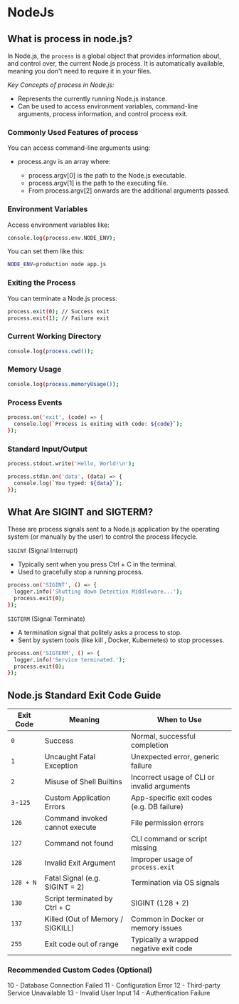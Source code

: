 # NodeJs

## What is process in node.js?

In Node.js, the `process` is a global object that provides information about, and control over, the current Node.js process. It is automatically available, meaning you don't need to require it in your files.

*Key Concepts of process in Node.js:*
 - Represents the currently running Node.js instance.
 - Can be used to access environment variables, command-line arguments, process information, and control process exit.

### Commonly Used Features of process

You can access command-line arguments using:

- process.argv is an array where:

  - process.argv[0] is the path to the Node.js executable.
  - process.argv[1] is the path to the executing file.
  - From process.argv[2] onwards are the additional arguments passed.

### Environment Variables
Access environment variables like:
```bash
console.log(process.env.NODE_ENV);
```
You can set them like this:
```bash
NODE_ENV=production node app.js
```
### Exiting the Process
You can terminate a Node.js process:
```bash
process.exit(0); // Success exit
process.exit(1); // Failure exit
```
###  Current Working Directory
```bash
console.log(process.cwd());
```
### Memory Usage
```bash
console.log(process.memoryUsage());
```
### Process Events
```bash
process.on('exit', (code) => {
  console.log(`Process is exiting with code: ${code}`);
});
```
### Standard Input/Output
```bash
process.stdout.write('Hello, World!\n');

process.stdin.on('data', (data) => {
  console.log(`You typed: ${data}`);
});
```
## What Are SIGINT and SIGTERM?

These are process signals sent to a Node.js application by the operating system (or manually by the user) to control the process lifecycle.

`SIGINT` (Signal Interrupt)
- Typically sent when you press Ctrl + C in the terminal.
- Used to gracefully stop a running process.
```bash
process.on('SIGINT', () => {
  logger.info('Shutting down Detection Middleware...');
  process.exit(0);
});
```
`SIGTERM` (Signal Terminate)
- A termination signal that politely asks a process to stop.
- Sent by system tools (like kill <pid>, Docker, Kubernetes) to stop processes.
```bash
process.on('SIGTERM', () => {
  logger.info('Service terminated.');
  process.exit(0);
});
```

## Node.js Standard Exit Code Guide
| Exit Code | Meaning                          | When to Use                                 |
| --------- | -------------------------------- | ------------------------------------------- |
| `0`       | Success                          | Normal, successful completion               |
| `1`       | Uncaught Fatal Exception         | Unexpected error, generic failure           |
| `2`       | Misuse of Shell Builtins         | Incorrect usage of CLI or invalid arguments |
| `3`-`125` | Custom Application Errors        | App-specific exit codes (e.g. DB failure)   |
| `126`     | Command invoked cannot execute   | File permission errors                      |
| `127`     | Command not found                | CLI command or script missing               |
| `128`     | Invalid Exit Argument            | Improper usage of `process.exit`            |
| `128 + N` | Fatal Signal (e.g. SIGINT = 2)   | Termination via OS signals                  |
| `130`     | Script terminated by Ctrl + C    | SIGINT (128 + 2)                            |
| `137`     | Killed (Out of Memory / SIGKILL) | Common in Docker or memory issues           |
| `255`     | Exit code out of range           | Typically a wrapped negative exit code      |

### Recommended Custom Codes (Optional)
10 - Database Connection Failed
11 - Configuration Error
12 - Third-party Service Unavailable
13 - Invalid User Input
14 - Authentication Failure

